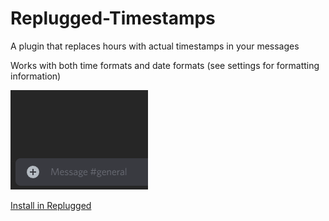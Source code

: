 # Replugged-Timestamps

A plugin that replaces hours with actual timestamps in your messages

Works with both time formats and date formats (see settings for formatting information)

![ alt text](https://raw.githubusercontent.com/lisekilis/Replugged-Timestamps/main/Replugged-Timestamps.gif)

[Install in Replugged](https://replugged.dev/install?identifier=dev.lisekilis.RepluggedTimestamps)
